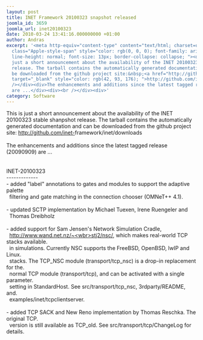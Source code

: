 ```yaml
---
layout: post
title: INET Framework 20100323 snapshot released
joomla_id: 3659
joomla_url: inet20100323
date: 2010-03-24 13:41:16.000000000 +01:00
author: Andras
excerpt: '<meta http-equiv="content-type" content="text/html; charset=utf-8"><span
  class="Apple-style-span" style="color: rgb(0, 0, 0); font-family: arial, sans-serif;
  line-height: normal; font-size: 13px; border-collapse: collapse; "><div>This is
  just a short announcement about the availability of the INET 20100323 stable shanpshot
  release. The tarball contains the automatically generated documentation and can
  be downloaded from the github project site:&nbsp;<a href="http://github.com/inet-framework/inet/downloads"
  target="_blank" style="color: rgb(42, 93, 176); ">http://github.com/inet-<wbr>framework/inet/downloads</a></div><div><br
  /></div><div>The enhancements and additions since the latest tagged release (20090909)
  are ...</div><div><br /></div><div>'
category: Software
---
```

<meta http-equiv="content-type" content="text/html; charset=utf-8"><span class="Apple-style-span" style="color: rgb(0, 0, 0); font-family: arial, sans-serif; line-height: normal; font-size: 13px; border-collapse: collapse; "><div>This is just a short announcement about the availability of the INET 20100323 stable shanpshot release. The tarball contains the automatically generated documentation and can be downloaded from the github project site:&nbsp;<a href="http://github.com/inet-framework/inet/downloads" target="_blank" style="color: rgb(42, 93, 176); ">http://github.com/inet-<wbr>framework/inet/downloads</a></div><div><br /></div><div>The enhancements and additions since the latest tagged release (20090909) are ...</div><div><br /></div><div><br /></div><div><div>INET-20100323</div><div>-------------</div><div>- added "label" annotations to gates and modules to support the adaptive palette</div><div>&nbsp;&nbsp;filtering and gate matching in the connection chooser (OMNeT++ 4.1).</div><div><br /></div><div>- updated SCTP implementation by Michael Tuexen, Irene Ruengeler and</div><div>&nbsp;&nbsp;Thomas Dreibholz</div><div><br /></div><div>- added support for Sam Jensen's Network Simulation Cradle,</div><div>&nbsp;&nbsp;<a href="http://www.wand.net.nz/~stj2/nsc/" target="_blank" style="color: rgb(42, 93, 176); ">http://www.wand.net.nz/~<wbr>stj2/nsc/</a>, which makes real-world TCP stacks available.</div><div>&nbsp;&nbsp;in simulations. Currently NSC supports the FreeBSD, OpenBSD, lwIP and Linux.</div><div>&nbsp;&nbsp;stacks. The TCP_NSC module (transport/tcp_nsc) is a drop-in replacement for the.</div><div>&nbsp;&nbsp;normal TCP module (transport/tcp), and can be activated with a single parameter.</div><div>&nbsp;&nbsp;setting in StandardHost. See src/transport/tcp_nsc, 3rdparty/README, and.</div><div>&nbsp;&nbsp;examples/inet/<wbr>tcpclientserver.</div><div><br /></div><div>- added TCP SACK and New Reno implementation by Thomas Reschka. The original TCP.</div><div>&nbsp;&nbsp;version is still available as TCP_old. See src/transport/tcp/ChangeLog for details.</div></div></span>
